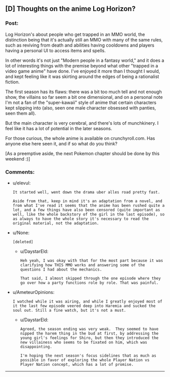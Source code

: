 ## [D] Thoughts on the anime Log Horizon?

### Post:

Log Horizon's about people who get trapped in an MMO world, the distinction being that it's actually still an MMO with many of the same rules, such as reviving from death and abilities having cooldowns and players having a personal UI to access items and spells.

In other words it's not just "Modern people in a fantasy world," and it does a lot of interesting things with the premise beyond what other "trapped in a video game anime" have done.  I've enjoyed it more than I thought I would, and kept feeling like it was skirting around the edges of being a rationalist fiction. 

The first season has its flaws: there was a bit too much tell and not enough show, the villains so far seem a bit one dimensional, and on a personal note I'm not a fan of the "super-kawaii" style of anime that certain characters kept slipping into (also, seen one male character obsessed with panties, seen them all).

But the main character is very cerebral, and there's lots of munchkinery. I feel like it has a lot of potential in the later seasons.

For those curious, the whole anime is available on crunchyroll.com.  Has anyone else here seen it, and if so what do you think?

[As a preemptive aside, the next Pokemon chapter should be done by this weekend :)]

### Comments:

- u/elevul:
  ```
  It started well, went down the drama uber alles road pretty fast.

  Aside from that, keep in mind it's an adaptation from a novel, and from what I've read it seems that the anime has been rushed quite a lot, and a few things have also been censored (quite important as well, like the whole backstory of the girl in the last episode), so as always to have the whole story it's necessary to read the original material, not the adaptation.
  ```

- u/None:
  ```
  [deleted]
  ```

  - u/DaystarEld:
    ```
    Heh yeah, I was okay with that for the most part because it was clarifying how THIS MMO works and answering some of the questions I had about the mechanics.

    That said, I almost skipped through the one episode where they go over how a party functions role by role. That was painful.
    ```

- u/AmeteurOpinions:
  ```
  I watched while it was airing, and while I greatly enjoyed most of it the last few episode veered deep into Haremia and sucked the soul out. Still a fine watch, but it's not a must.
  ```

  - u/DaystarEld:
    ```
    Agreed, the season ending was very weak.  They seemed to have nipped the harem thing in the bud at first, by addressing the young girl's feelings for Shiro, but then they introduced the new villainess who seems to be fixated on him, which was disappointing. 

    I'm hoping the next season's focus sidelines that as much as possible in favor of exploring the whole Player Nation vs Player Nation concept, which has a lot of promise.
    ```

---

